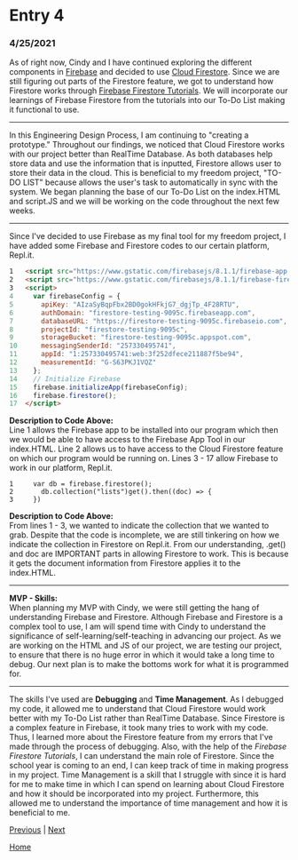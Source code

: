 # Entry 4
### 4/25/2021

As of right now, Cindy and I have continued exploring the different components in [Firebase](https://firebase.google.com/) and decided to use [Cloud Firestore](https://firebase.google.com/products/firestore). Since we are still figuring out parts of the Firestore feature, we got to understand how Firestore works through [Firebase Firestore Tutorials](https://www.youtube.com/watch?v=4d-gIPGzmK4&list=PL4cUxeGkcC9itfjle0ji1xOZ2cjRGY_WB). We will incorporate our learnings of Firebase Firestore from the tutorials into our To-Do List making it functional to use. 

<hr>

In this Engineering Design Process, I am continuing to "creating a prototype." Throughout our findings, we noticed that Cloud Firestore works with our project better than RealTime Database. As both databases help store data and use the information that is inputted, Firestore allows user to store their data in the cloud. This is beneficial to my freedom project, "TO-DO LIST" because allows the user's task to automatically in sync with the system. We began planning the base of our To-Do List on the index.HTML and script.JS and we will be working on the code throughout the next few weeks.

<hr>

Since I've decided to use Firebase as my final tool for my freedom project, I have added some Firebase and Firestore codes to our certain platform, Repl.it.

```HTML
1   <script src="https://www.gstatic.com/firebasejs/8.1.1/firebase-app.js"></script>
2   <script src="https://www.gstatic.com/firebasejs/8.1.1/firebase-firestore.js"></script>
3   <script>
4     var firebaseConfig = {
5       apiKey: "AIzaSyBqpFbx2BD0gokHFkjG7_dgjTp_4F28RTU",
6       authDomain: "firestore-testing-9095c.firebaseapp.com",
7       databaseURL: "https://firestore-testing-9095c.firebaseio.com",
8       projectId: "firestore-testing-9095c",
9       storageBucket: "firestore-testing-9095c.appspot.com",
10      messagingSenderId: "257330495741",
11      appId: "1:257330495741:web:3f252dfece211887f5be94",
12      measurementId: "G-S63PKJ1VQZ"
13    };
14    // Initialize Firebase
15    firebase.initializeApp(firebaseConfig);
16    firebase.firestore();
17  </script>
```

**Description to Code Above:**
<br>
Line 1 allows the Firebase app to be installed into our program which then we would be able to have access to the Firebase App Tool in our index.HTML. Line 2 allows us to have access to the Cloud Firestore feature on which our program would be running on. Lines 3 - 17 allow Firebase to work in our platform, Repl.it.

```JS
1     var db = firebase.firestore();
2       db.collection("lists")get().then((doc) => {
3     })
```

**Description to Code Above:**
<br>
From lines 1 - 3, we wanted to indicate the collection that we wanted to grab. Despite that the code is incomplete, we are still tinkering on how we indicate the collection in Firestore on Repl.it. From our understanding, .get() and doc are IMPORTANT parts in allowing Firestore to work. This is because it gets the document information from Firestore applies it to the index.HTML.

<hr>

**MVP - Skills:**
<br>
When planning my MVP with Cindy, we were still getting the hang of understanding Firebase and Firestore. Although Firebase and Firestore is a complex tool to use, I am will spend time with Cindy to understand the significance of self-learning/self-teaching in advancing our project. As we are working on the HTML and JS of our project, we are testing our project, to ensure that there is no huge error in which it would take a long time to debug. Our next plan is to make the bottoms work for what it is programmed for. 

<hr>

The skills I've used are **Debugging** and **Time Management**. As I debugged my code, it allowed me to understand that Cloud Firestore would work better with my To-Do List rather than RealTime Database. Since Firestore is a complex feature in Firebase, it took many tries to work with my code. Thus, I learned more about the Firestore feature from my errors that I've made through the process of debugging. Also, with the help of the *Firebase Firestore Tutorials*, I can understand the main role of Firestore. Since the school year is coming to an end, I can keep track of time in making progress in my project. Time Management is a skill that I struggle with since it is hard for me to make time in which I can spend on learning about Cloud Firestore and how it should be incorporated into my project. Furthermore, this allowed me to understand the importance of time management and how it is beneficial to me.

[Previous](entry03.md) | [Next](entry05.md)

[Home](../README.md)
